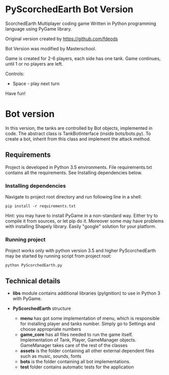 # PyScorchedEarth Bot Version
ScorchedEarth Multiplayer coding game
Written in Python programming language using PyGame library.

Original version created by https://github.com/fdeods

Bot Version was modified by Masterschool.

Game is created for 2-6 players, each side has one tank.
Game continues, until 1 or no players are left.

Controls:
* Space - play next turn

Have fun!

# Bot version
In this version, the tanks are controlled by Bot objects, implemented in code.
The abstract class is TankBotInterface (inside bots/bots.py). To create a bot, inherit from this class
and implement the attack method.

## Requirements
Project is developed in Python 3.5 environments.
File requirements.txt contains all the requirements.
See Installing dependencies below.


### Installing dependencies
Navigate to project root directory and run following line in a shell:
```
pip install -r requirements.txt
```
Hint: you may have to install PyGame in a non-standard way.
Either try to compile it from sources, or let pip do it.
Moreover some may have problems with installing Shapely library.
Easily "google" solution for your platform.



### Running project
Project works only with python version 3.5 and higher
PyScorchedEarth may be started by running script from project root:
```
python PyScorchedEarth.py
```


## Technical details

* **libs** module contains additional libraries (pyIgnition) to use
 in Python 3 with PyGame.


* **PyScorchedEarth** structure
  * **menu** has got some implementation of menu, which is responsible for installing player and tanks number. Simply go to Settings and choose appropriate numbers
  * **game_core** has all files needed to run the game itself. Implementation of Tank, Player, GameManager objects. GameManager takes care of the rest of the classes
  * **assets** is the folder containing all other external dependent files such as music, sounds, fonts
  * **bots** is the folder containing all bot implementations.
  * **test** folder contains automatic tests for the application

